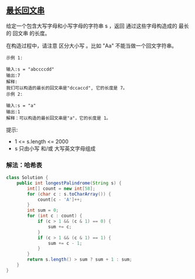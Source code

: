 ## [最长回文串](https://leetcode.cn/problems/longest-palindrome/description/)

给定一个包含大写字母和小写字母的字符串 s ，返回 通过这些字母构造成的 最长的
回文串
的长度。

在构造过程中，请注意 区分大小写 。比如 "Aa" 不能当做一个回文字符串。


````
示例 1:

输入:s = "abccccdd"
输出:7
解释:
我们可以构造的最长的回文串是"dccaccd", 它的长度是 7。
示例 2:

输入:s = "a"
输出:1
解释：可以构造的最长回文串是"a"，它的长度是 1。
````

提示:

- 1 <= s.length <= 2000
- s 只由小写 和/或 大写英文字母组成

### 解法：哈希表

````java
class Solution {
    public int longestPalindrome(String s) {
        int[] count = new int[58];
        for (char c : s.toCharArray()) {
            count[c - 'A']++;
        }
        int sum = 0;
        for (int c : count) {
            if (c > 1 && (c & 1) == 0) {
                sum += c;
            }
            if (c > 1 && (c & 1) == 1) {
                sum += c - 1;
            }
        }
        return s.length() > sum ? sum + 1 : sum;
    }
}
````